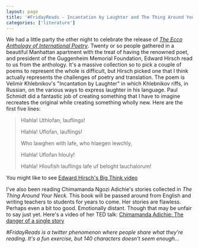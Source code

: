 ```yaml
---
layout: page
title: '#FridayReads - Incantation by Laughter and The Thing Around Your Neck'
categories: ['literature']
---
```

We had a little party the other night to celebrate the release of <em><a href="http://wordswithoutborders.org/books/#the-ecco-anthology-of-international-poetry">The Ecco Anthology of International Poetry</a></em>. Twenty or so people gathered in a beautiful Manhattan apartment with the treat of having the renowned poet, and president of the Guggenheim Memorial Foundation, Edward Hirsch read to us from the anthology. It's a massive collection so to pick a couple of poems to represent the whole is difficult, but Hirsch picked one that I think actually represents the challenges of poetry and translation. The poem is Velimir Khlebnikov's "Incantation by Laughter" in which Khlebnikov riffs, in Russian, on the various ways to express laughter in his language. Paul Schmidt did a fantastic job of creating something that I have to imagine recreates the original while creating something wholly new. Here are the first five lines:
<blockquote>Hlahla! Uthlofan, lauflings!

Hlahla! Uflofan, lauflings!

Who lawghen with lafe, who hlaegen lewchly,

Hlahla! Uflofan hlouly!

Hlahla! Hloufish lauflings lafe uf beloght lauchalorum!</blockquote>
You might like to see <a href="http://bigthink.com/edwardhirsch">Edward Hirsch's Big Think video</a>

I've also been reading Chimamanda Ngozi Adichie's stories collected in <em>The Thing Around Your Neck.</em> This book will be passed around from English and writing teachers to students for years to come. Her stories are flawless. Perhaps even a bit too good. Emotionally distant. Though that may be unfair to say just yet. Here's a video of her TED talk: <a href="http://www.ted.com/talks/lang/eng/chimamanda_adichie_the_danger_of_a_single_story.html">Chimamanda Adichie: The danger of a single story</a>

<em>#FridayReads is a twitter phenomenon where people share what they're reading. It's a fun exercise, but 140 characters doesn't seem enough...</em>
